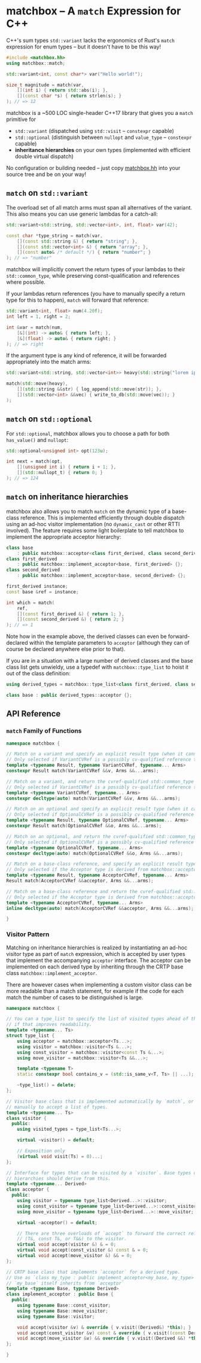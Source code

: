 # matchbox – A `match` Expression for C++

C++'s sum types `std::variant` lacks the ergonomics of Rust's `match` expression for enum types – but it doesn't have to be this way!

```c++
#include <matchbox.hh>
using matchbox::match;

std::variant<int, const char*> var("Hello world!");

size_t magnitude = match(var,
    [](int i) { return std::abs(i); },
    [](const char *s) { return strlen(s); }
); // => 12
```

matchbox is a ~500 LOC single-header C++17 library that gives you a `match` primitive for
- `std::variant` (dispatched using `std::visit` – `constexpr` capable)
- `std::optional` (distinguish between `nullopt` and `value_type` – `constexpr` capable)
- **inheritance hierarchies** on your own types (implemented with efficient double virtual dispatch)

No configuration or building needed – just copy [matchbox.hh](include/matchbox.hh) into your source tree and be on your way!

## `match` on `std::variant`

The overload set of all match arms must span all alternatives of the variant. This also means you can use generic lambdas for a catch-all:
```c++
std::variant<std::string, std::vector<int>, int, float> var(42);

const char *type_string = match(var,
    [](const std::string &) { return "string"; },
    [](const std::vector<int> &) { return "array"; },
    [](const auto& /* default */) { return "number"; }
); // => "number"
```

matchbox will implicitly convert the return types of your lambdas to their `std::common_type`, while preserving const-qualification and references where possible.

If your lambdas return references (you have to manually specify a return type for this to happen), `match` will forward that reference:
```c++
std::variant<int, float> num(4.20f);
int left = 1, right = 2;

int &var = match(num,
    [&](int) -> auto& { return left; },
    [&](float) -> auto& { return right; }
); // => right
```

If the argument type is any kind of reference, it will be forwarded appropriately into the match arms:
```c++
std::variant<std::string, std::vector<int>> heavy(std::string("lorem ipsum"));

match(std::move(heavy),
    [](std::string &&str) { log_append(std::move(str)); },
    [](std::vector<int> &&vec) { write_to_db(std::move(vec)); }
);
```

## `match` on `std::optional`

For `std::optional`, matchbox allows you to choose a path for both `has_value()` and `nullopt`:
```c++
std::optional<unsigned int> opt(123u);

int next = match(opt,
    [](unsigned int i) { return i + 1; },
    [](std::nullopt_t) { return 0; }
); // => 124
```

## `match` on inheritance hierarchies

matchbox also allows you to match `match` on the dynamic type of a base-class reference.
This is implemented efficiently through double dispatch using an ad-hoc visitor implementation (no `dynamic_cast` or other RTTI involved).
The feature requires some light boilerplate to tell matchbox to implement the appropriate acceptor hierarchy:

```c++
class base
    : public matchbox::acceptor<class first_derived, class second_derived> {};
class first_derived
    : public matchbox::implement_acceptor<base, first_derived> {};
class second_derived
    : public matchbox::implement_acceptor<base, second_derived> {};

first_derived instance;
const base &ref = instance;

int which = match(
    ref,
    [](const first_derived &) { return 1; },
    [](const second_derived &) { return 2; }
); // => 1
```

Note how in the example above, the derived classes can even be forward-declared within the template parameters to `acceptor` (although they can of course be declared anywhere else prior to that).

If you are in a situation with a large number of derived classes and the base class list gets unwieldy, use a typedef with `matchbox::type_list` to hoist it out of the class definition:

```c++
using derived_types = matchbox::type_list<class first_derived, class second_derived>;

class base : public derived_types::acceptor {};
```

## API Reference

### `match` Family of Functions

```c++
namespace matchbox {

// Match on a variant and specify an explicit result type (when it cannot be deduced).
// Only selected if VariantCVRef is a possibly cv-qualified reference to std::variant.
template <typename Result, typename VariantCVRef, typename... Arms>
constexpr Result match(VariantCVRef &&v, Arms &&...arms);

// Match on a variant, and return the cvref-qualified std::common_type of results.
// Only selected if VariantCVRef is a possibly cv-qualified reference to std::variant.
template <typename VariantCVRef, typename... Arms>
constexpr decltype(auto) match(VariantCVRef &&v, Arms &&...arms);

// Match on an optional and specify an explicit result type (when it cannot be deduced).
// Only selected if OptionalCVRef is a possibly cv-qualified reference to std::optional.
template <typename Result, typename OptionalCVRef, typename... Arms>
constexpr Result match(OptionalCVRef &&o, Arms &&...arms);

// Match on an optional, and return the cvref-qualified std::common_type of results.
// Only selected if OptionalCVRef is a possibly cv-qualified reference to std::optional.
template <typename OptionalCVRef, typename... Arms>
constexpr decltype(auto) match(OptionalCVRef &&o, Arms &&...arms);

// Match on a base-class reference, and specify an explicit result type.
// Only selected if the Acceptor type is derived from matchbox::acceptor<...>.
template <typename Result, typename AcceptorCVRef, typename... Arms>
Result match(AcceptorCVRef &&acceptor, Arms &&...arms);

// Match on a base-class reference and return the cvref-qualified std::common_type of results.
// Only selected if the Acceptor type is derived from matchbox::acceptor<...>.
template <typename AcceptorCVRef, typename... Arms>
inline decltype(auto) match(AcceptorCVRef &&acceptor, Arms &&...arms);

}
```

### Visitor Pattern

Matching on inheritance hierarchies is realized by instantiating an ad-hoc visitor type as part of `match` expression, which is accepted by user types that implement the accompanying `acceptor` interface.
The acceptor can be implemented on each derived type by inheriting through the CRTP base class `matchbox::implement_acceptor`.

There are however cases when implementing a custom visitor class can be more readable than a match statement, for example if the code for each match the number of cases to be distinguished is large.

```c++
namespace matchbox {

// You can a type_list to specify the list of visited types ahead of the acceptor class
// if that improves readability.
template <typename... Ts>
struct type_list {
    using acceptor = matchbox::acceptor<Ts...>;
    using visitor = matchbox::visitor<Ts &...>;
    using const_visitor = matchbox::visitor<const Ts &...>;
    using move_visitor = matchbox::visitor<Ts &&...>;

    template <typename T>
    static constexpr bool contains_v = (std::is_same_v<T, Ts> || ...);

    ~type_list() = delete;
};

// Visitor base class that is implemented automatically by `match`, or can be implemented
// manually to accept a list of types.
template <typename... Ts>
class visitor {
  public:
    using visited_types = type_list<Ts...>;

    virtual ~visitor() = default;

    // Exposition only
    (virtual void visit(Ts) = 0)...;
};

// Interface for types that can be visited by a `visitor`. Base types of your visitable
// hierarchies should derive from this.
template <typename... Derived>
class acceptor {
  public:
    using visitor = typename type_list<Derived...>::visitor;
    using const_visitor = typename type_list<Derived...>::const_visitor;
    using move_visitor = typename type_list<Derived...>::move_visitor;

    virtual ~acceptor() = default;

    // There are three overloads of `accept` to forward the correct reference type
    // (T&, const T&, or T&&) to the visitor.
    virtual void accept(visitor &) & = 0;
    virtual void accept(const_visitor &) const & = 0;
    virtual void accept(move_visitor &) && = 0;
};

// CRTP base class that implements `acceptor` for a derived type.
// Use as `class my_type : public implement_acceptor<my_base, my_type> {};`, where
// `my_base` itself inherits from `acceptor`
template <typename Base, typename Derived>
class implement_acceptor : public Base {
  public:
    using typename Base::const_visitor;
    using typename Base::move_visitor;
    using typename Base::visitor;

    void accept(visitor &v) & override { v.visit((Derived&) *this); }
    void accept(const_visitor &v) const & override { v.visit((const Derived&) *this); }
    void accept(move_visitor &v) && override { v.visit((Derived &&) *this); }
};

}
```
